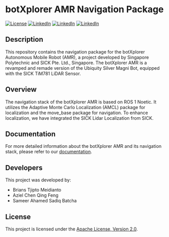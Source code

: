 # botXplorer AMR Navigation Package
[![License](https://img.shields.io/badge/License-Apache%202.0-red.svg)](https://opensource.org/licenses/Apache-2.0)
[![LinkedIn](https://img.shields.io/badge/LinkedIn-Brians%20Tjipto-blue.svg)](https://www.linkedin.com/in/brians-tjipto-a25850153/)
[![LinkedIn](https://img.shields.io/badge/LinkedIn-Aziel%20Chen-blue.svg)](https://www.linkedin.com/in/aziel-chen-a79594278/)
[![LinkedIn](https://img.shields.io/badge/LinkedIn-Sameer%20Ahamed-blue.svg)](https://www.linkedin.com/in/sameer-ahamed-648543204)

## Description
This repository contains the navigation package for the botXplorer Autonomous Mobile Robot (AMR), a project developed by Singapore Polytechnic and SICK Pte. Ltd., Singapore. The botXplorer AMR is a revamped and remade version of the Ubiquity Silver Magni Bot, equipped with the SICK TiM781 LiDAR Sensor.

## Overview

The navigation stack of the botXplorer AMR is based on ROS 1 Noetic. It utilizes the Adaptive Monte Carlo Localization (AMCL) package for localization and the move_base package for navigation. To enhance localization, we have integrated the SICK Lidar Localization from SICK.

## Documentation

For more detailed information about the botXplorer AMR and its navigation stack, please refer to our [documentation](https://amr-docs-brianstm.vercel.app).

## Developers

This project was developed by:
- Brians Tjipto Meidianto
- Aziel Chen Qing Feng
- Sameer Ahamed Sadiq Batcha
  
## License

This project is licensed under the [Apache License, Version 2.0](LICENSE).


